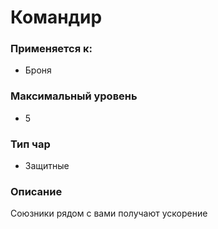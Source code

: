 # Командир

### Применяется к:

* Броня

### Максимальный уровень&#x20;

* 5

### Тип чар

* Защитные

### Описание&#x20;

Союзники рядом с вами получают ускорение
